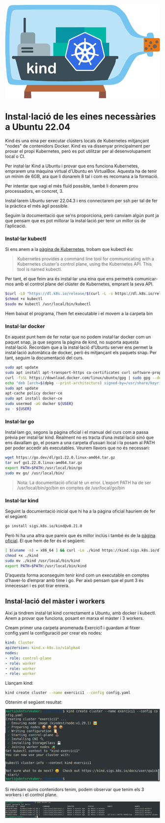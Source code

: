 
![Kind](imgs/logo.png)
# Instal·lació de les eines necessàries a Ubuntu 22.04
Kind és una eina per executar clústers locals de Kubernetes mitjançant "nodes" de contenidors Docker. Kind es va dissenyar principalment per provar el propi Kubernetes, però es pot utilitzar per al desenvolupament local o CI.

Per instal·lar Kind a Ubuntu i provar que ens funciona Kubernetes, emprarem una màquina virtual d’Ubuntu en VirtualBox. Aquesta ha de tenir un mínim de 6GB, ara que li donarem 8 tal i com es recomana a la formació. 

Per intentar que vagi el més fluïd possible, també li donarem prou processadors, en concret, 3.

Instal·larem Ubuntu server 22.04.3 i ens connectarem per ssh per tal de fer la pràctica el més àgil possible.

Seguim la documentació que se’ns proporciona, però canviam algún punt ja que pensam que es pot millorar la instal·lació per tenir un millor ús de l’aplicació.

### Instal·lar kubectl

Si ens anem a la [pàgina de Kubernetes](https://kubernetes.io/docs/reference/kubectl/), trobam que kubectl és:

>Kubernetes provides a command line tool for communicating with a Kubernetes cluster's control plane, using the Kubernetes API. This tool is named kubectl.


Per tant, el que feim ara és instal·lar una eina que ens permetrà comunicar-mos amb el control plane del clúster de Kubernetes, emprant la seva API.

```bash
$curl -LO "https://dl.k8s.io/release/$(curl -L -s https://dl.k8s.io/release/stable.txt)/bin/linux/amd64/kubectl"
$chmod +x kubectl
$sudo mv kubectl /usr/local/bin/kubectl
```

Hem baixat el programa, l’hem fet executable i el movem a la carpeta bin

### Instal·lar docker

En aquest punt hem de fer notar que no podem instal·lar docker com un paquet snap, ja que segons la pàgina de kind,  no suporta aquesta instal·lació. Recordam que a la instal·lació d’Ubuntu server ens permet la instal·lació automàtica de docker, però és mitjançant els paquets snap. Per tant, seguim la documentació del curs.

```bash
sudo apt update
sudo apt install apt-transport-https ca-certificates curl software-properties-common
curl -fsSL https://download.docker.com/linux/ubuntu/gpg | sudo gpg --dearmor -o /usr/share/keyrings/docker-archive-keyring.gpg
echo "deb [arch=$(dpkg --print-architecture) signed-by=/usr/share/keyrings/docker-archive-keyring.gpg] https://download.docker.com/linux/ubuntu $(lsb_release -cs) stable" | sudo tee /etc/apt/sources.list.d/docker.list > /dev/null
sudo apt update
apt-cache policy docker-ce
sudo apt install docker-ce
sudo usermod -aG docker ${USER}
su - ${USER}
```
### Instal·lar go

Instal·lam go, segons la pàgina oficial i el manual del curs com a passa prèvia per instal·lar kind. Realment no es tracta d’una instal·lació sinó que ens davallam go, el posam a una carpeta d’usuari local i la posam al PATH per poder accedir als executables. Veurem llavors que no és necessari:

```bash
wget https://go.dev/dl/go1.22.0.linux-amd64.tar.gz
tar xvf go1.22.0.linux-amd64.tar.gz
export PATH=$PATH:/usr/local/bin/go
sudo mv go/ /usr/local/bin/
```
> Nota: La documentació oficial té un error. L’export PATH ha de ser /usr/local/bin/go/bin en comptes de /usr/local/go/bin


### Instal·lar kind

Seguint la documentació inicial que hi ha a la pàgina oficial hauríem de fer el següent:

```bash
go install sigs.k8s.io/kind@v0.21.0
```

Però hi ha una altra que pareix que és millor inclús i també és de la [pàgina oficial](https://kind.sigs.k8s.io/docs/user/quick-start). El que hem de fer és el següent:

```bash
[ $(uname -m) = x86_64 ] && curl -Lo ./kind https://kind.sigs.k8s.io/dl/v0.21.0/kind-linux-amd64
chmod +x ./kind
sudo mv ./kind /usr/local/bin/kind
export PATH=$PATH:/usr/local/bin/kind
```

D’aquesta forma aconseguim tenir kind com un executable en comptes d’haver-lo d’emprar amb time i go. Per això pensam que el punt 3 és innecessari i es pot tirar enrera.

## Instal·lació del màster i workers

Així ja tindrem instal·lat kind correctament a Ubuntu, amb docker i kubectl. Anem a provar que funciona, posant en marxa el màster i 3 workers.

Cream primer una carpeta anomenada Exercici1 i guardam al fitxer config.yaml la configuració per crear els nodes:

```yaml
kind: Cluster
apiVersion: kind.x-k8s.io/v1alpha4
nodes:
- role: control-plane
- role: worker
- role: worker
- role: worker
```
Llançam kind:

```bash
kind create cluster --name exercici1 --config config.yaml
```
Obtenim el següent resultat:

![ResultatKind](imgs/kind1.png)

Si revisam quins contenidors tenim, podem observar que tenim els 3 workers i el control plane.

![WorkersCPlane](imgs/kind2.png)




